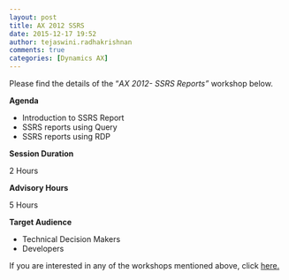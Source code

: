 ```yaml
---
layout: post
title: AX 2012 SSRS
date: 2015-12-17 19:52
author: tejaswini.radhakrishnan
comments: true
categories: [Dynamics AX]
---
```

Please find the details of the “<em>AX 2012</em><em>- SSRS Reports”</em> workshop below.

<strong>Agenda</strong>
<ul>
	<li>Introduction to SSRS Report</li>
	<li>SSRS reports using Query</li>
	<li>SSRS reports using RDP</li>
</ul>
<strong>Session Duration</strong>

2 Hours

<strong>Advisory Hours</strong>

5 Hours

<strong>Target Audience</strong>
<ul>
	<li>Technical Decision Makers</li>
	<li>Developers</li>
</ul>
If you are interested in any of the workshops mentioned above, click <a href="mailto:blog_ptsdynamics@microsoft.com?Subject=Dynamics%20AX%20Workshops%20-%20Registration&amp;Body=PLEASE%20FILL%20IN%20THE%20FOLLOWING%20DETAILS%0A%0AName%3A%0ACompany%20Name%3A%0APartner%20ID%3A%0AContact%20number%3A%0AEmail%20ID%3A%0AProducts%20interested%20in%3A%0ASessions%20interested%20in%3A">here.</a>
